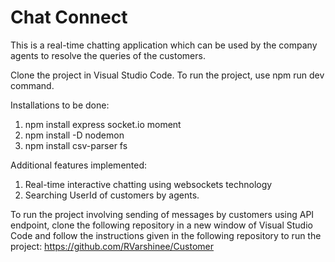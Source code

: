 # Chat Connect

This is a real-time chatting application which can be used by the company agents to resolve the queries of the customers.

Clone the project in Visual Studio Code. 
To run the project, use npm run dev command.

Installations to be done:
1. npm install express socket.io moment
2. npm install -D nodemon
3. npm install csv-parser fs

Additional features implemented:
1. Real-time interactive chatting using websockets technology
2. Searching UserId of customers by agents.

To run the project involving sending of messages by customers using API endpoint, clone the following repository in a new window of Visual Studio Code and follow the instructions given in the following repository to run the project:
https://github.com/RVarshinee/Customer


